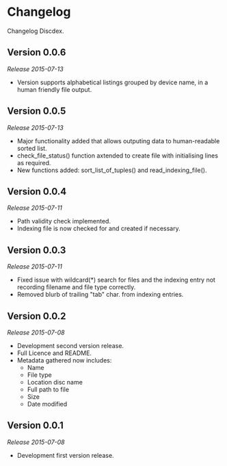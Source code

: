 Changelog
=========

Changelog Discdex.


Version 0.0.6
-------------
*Release 2015-07-13*
- Version supports alphabetical listings grouped by device name, in a human friendly file output.



Version 0.0.5
-------------
*Release 2015-07-13*
- Major functionality added that allows outputing data to human-readable sorted list.
- check_file_status() function axtended to create file with initialising lines as required.
- New functions added: sort_list_of_tuples() and read_indexing_file().



Version 0.0.4
-------------
*Release 2015-07-11*
- Path validity check implemented.
- Indexing file is now checked for and created if necessary.



Version 0.0.3
-------------
*Release 2015-07-11*
- Fixed issue with wildcard(*) search for files and the indexing entry not recording filename and file type correctly.
- Removed blurb of trailing "tab" char. from indexing entries.



Version 0.0.2
-------------
*Release 2015-07-08*
- Development second version release.
- Full Licence and README.
- Metadata gathered now includes:
	- Name
	- File type
	- Location disc name
	- Full path to file
	- Size
	- Date modified



Version 0.0.1
-------------
*Release 2015-07-08*
- Development first version release.
